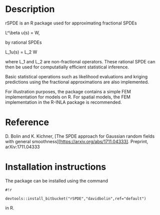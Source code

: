 # Description #
rSPDE is an R package used for approximating fractional SPDEs 

L^\beta u(s) = W,

by rational SPDEs 

L_1u(s) = L_2 W 

where L_1 and L_2 are non-fractional operators. These rational SPDE can then be used for computatially efficient statistical inference.

Basic statistical operations such as likelihood evaluations and kriging predictions using the fractional approximations are also implemented.

For illustration purposes, the package contains a simple FEM implementation for models on R. For spatial models, the FEM implementation in the R-INLA package is recommended.

# Reference #
D. Bolin and K. Kichner, [The SPDE approach for Gaussian random fields with general smoothness][https://arxiv.org/abs/1711.04333]. Preprint, arXiv:1711.04333

# Installation instructions #
The package can be installed using the command
```
#!r

devtools::install_bitbucket("rSPDE","davidbolin",ref="default")
```
in R. 
